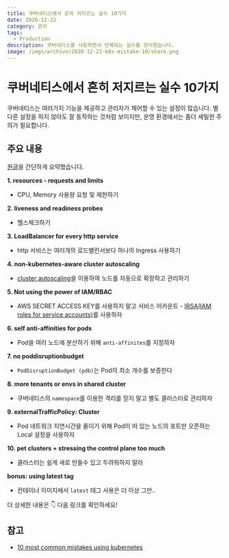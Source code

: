```yaml
---
title: 쿠버네티스에서 흔히 저지르는 실수 10가지
date: 2020-12-22
category: 관리
tags:
  - Production
description: 쿠버네티스를 사용하면서 반복되는 실수를 정리했습니다.
image: /imgs/archive/2020-12-22-k8s-mistake-10/share.png
---
```


# 쿠버네티스에서 흔히 저지르는 실수 10가지

<blog-title-info :page="$page" />

쿠버네티스는 여러가지 기능을 제공하고 관리자가 제어할 수 있는 설정이 많습니다. 별다른 설정을 하지 않아도 잘 동작하는 것처럼 보이지만, 운영 환경에서는 좀더 세밀한 주의가 필요합니다.

## 주요 내용

[원글](<(https://blog.pipetail.io/posts/2020-05-04-most-common-mistakes-k8s/)>)을 간단하게 요약했습니다.

**1. resources - requests and limits**

- CPU, Memory 사용량 요청 및 제한하기

**2. liveness and readiness probes**

- 헬스체크하기

**3. LoadBalancer for every http service**

- http 서비스는 여러개의 로드밸런서보다 하나의 Ingress 사용하기

**4. non-kubernetes-aware cluster autoscaling**

- [cluster autoscaling](https://github.com/kubernetes/autoscaler/tree/master/cluster-autoscaler)을 이용하여 노드를 자동으로 확장하고 관리하기

**5. Not using the power of IAM/RBAC**

- AWS SECRET ACCESS KEY를 사용하지 말고 서비스 어카운트 - [IRSA(IAM roles for service accounts)](https://docs.aws.amazon.com/eks/latest/userguide/iam-roles-for-service-accounts.html)를 사용하자

**6. self anti-affinities for pods**

- Pod을 여러 노드에 분산하기 위해 `anti-affinites`를 지정하자

**7. no poddisruptionbudget**

- `PodDisruptionBudget (pdb)`는 Pod의 최소 개수를 보증한다

**8. more tenants or envs in shared cluster**

- 쿠버네티스의 `namespace`를 이용한 격리를 믿지 말고 별도 클러스터로 관리하자

**9. externalTrafficPolicy: Cluster**

- Pod 네트워크 지연시간을 줄이기 위해 Pod이 떠 있는 노드의 포트만 오픈하는 Local 설정을 사용하자

**10. pet clusters + stressing the control plane too much**

- 클러스터는 쉽게 새로 만들수 있고 두려워하지 말라

**bonus: using latest tag**

- 컨테이너 이미지에서 `latest` 태그 사용은 더 이상 그만..

더 상세한 내용은 👇 다음 링크를 확인하세요!

## 참고

- [10 most common mistakes using kubernetes](https://blog.pipetail.io/posts/2020-05-04-most-common-mistakes-k8s/)
